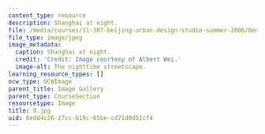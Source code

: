 ```yaml
---
content_type: resource
description: Shanghai at night.
file: /media/courses/11-307-beijing-urban-design-studio-summer-2006/8edd4c2627ccb19c65becd71d0d51cf4_9.jpg
file_type: image/jpeg
image_metadata:
  caption: Shanghai at night.
  credit: 'Credit: Image courtesy of Albert Wei.'
  image-alt: The nighttime streetscape.
learning_resource_types: []
ocw_type: OCWImage
parent_title: Image Gallery
parent_type: CourseSection
resourcetype: Image
title: 9.jpg
uid: 8edd4c26-27cc-b19c-65be-cd71d0d51cf4
---
```

